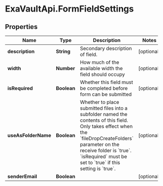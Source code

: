 # ExaVaultApi.FormFieldSettings

## Properties
Name | Type | Description | Notes
------------ | ------------- | ------------- | -------------
**description** | **String** | Secondary description of field. | [optional] 
**width** | **Number** | How much of the available width the field should occupy | [optional] 
**isRequired** | **Boolean** | Whether this field must be completed before form can be submitted | [optional] 
**useAsFolderName** | **Boolean** | Whether to place submitted files into a subfolder named the contents of this field. Only takes effect when the &#x60;fileDropCreateFolders&#x60; parameter on the receive folder is &#x60;true&#x60;. &#x60;isRequired&#x60; must be set to &#x60;true&#x60; if this setting is &#x60;true&#x60;. | [optional] 
**senderEmail** | **Boolean** |  | [optional] 
